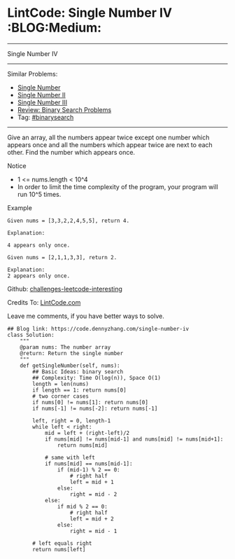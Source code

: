 # LintCode: Single Number IV     :BLOG:Medium:


---

Single Number IV  

---

Similar Problems:  
-   [Single Number](https://code.dennyzhang.com/single-number)
-   [Single Number II](https://code.dennyzhang.com/single-number-ii)
-   [Single Number III](https://code.dennyzhang.com/single-number-iii)
-   [Review: Binary Search Problems](https://code.dennyzhang.com/review-binarysearch)
-   Tag: [#binarysearch](https://code.dennyzhang.com/tag/binarysearch)

---

Give an array, all the numbers appear twice except one number which appears once and all the numbers which appear twice are next to each other. Find the number which appears once.  

Notice  
-   1 <= nums.length < 10^4
-   In order to limit the time complexity of the program, your program will run 10^5 times.

Example  

    Given nums = [3,3,2,2,4,5,5], return 4.
    
    Explanation:
    
    4 appears only once.

    Given nums = [2,1,1,3,3], return 2.
    
    Explanation:
    2 appears only once.

Github: [challenges-leetcode-interesting](https://github.com/DennyZhang/challenges-leetcode-interesting/tree/master/single-number-iv)  

Credits To: [LintCode.com](http://www.lintcode.com/en/problem/single-number-iv/)  

Leave me comments, if you have better ways to solve.  

    ## Blog link: https://code.dennyzhang.com/single-number-iv
    class Solution:
        """
        @param nums: The number array
        @return: Return the single number
        """
        def getSingleNumber(self, nums):
            ## Basic Ideas: binary search
            ## Complexity: Time O(log(n)), Space O(1)
            length = len(nums)
            if length == 1: return nums[0]
            # two corner cases
            if nums[0] != nums[1]: return nums[0]
            if nums[-1] != nums[-2]: return nums[-1]
    
            left, right = 0, length-1
            while left < right:
                mid = left + (right-left)/2
                if nums[mid] != nums[mid-1] and nums[mid] != nums[mid+1]:
                    return nums[mid]
    
                # same with left
                if nums[mid] == nums[mid-1]:
                    if (mid-1) % 2 == 0:
                        # right half
                        left = mid + 1
                    else:
                        right = mid - 2
                else:
                    if mid % 2 == 0:
                        # right half
                        left = mid + 2
                    else:
                        right = mid - 1
    
            # left equals right
            return nums[left]